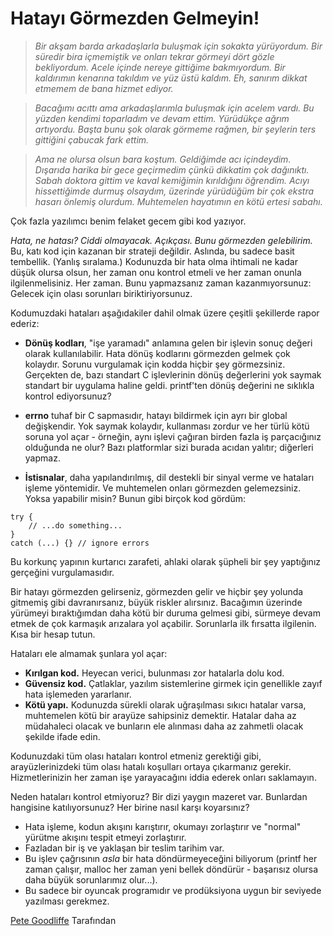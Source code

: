 # Hatayı Görmezden Gelmeyin!

> *Bir akşam barda arkadaşlarla buluşmak için sokakta yürüyordum. Bir süredir bira içmemiştik  ve onları tekrar görmeyi dört gözle bekliyordum. Acele içinde nereye gittiğime bakmıyordum. Bir kaldırımın kenarına takıldım ve yüz üstü kaldım. Eh, sanırım dikkat etmemem de bana hizmet ediyor.*

> *Bacağımı acıttı ama arkadaşlarımla buluşmak için acelem vardı. Bu yüzden kendimi toparladım ve devam ettim. Yürüdükçe ağrım artıyordu. Başta bunu şok olarak görmeme rağmen, bir şeylerin ters gittiğini çabucak fark ettim.*

> *Ama ne olursa olsun bara koştum. Geldiğimde acı içindeydim. Dışarıda harika bir gece geçirmedim çünkü dikkatim çok dağınıktı. Sabah doktora gittim ve kaval kemiğimin kırıldığını öğrendim. Acıyı hissettiğimde durmuş olsaydım, üzerinde yürüdüğüm bir çok ekstra hasarı önlemiş olurdum. Muhtemelen hayatımın en kötü ertesi sabahı.*

Çok fazla yazılımcı benim felaket gecem gibi kod yazıyor.

*Hata, ne hatası? Ciddi olmayacak. Açıkçası. Bunu görmezden gelebilirim.* Bu, katı kod için kazanan bir strateji değildir. Aslında, bu sadece basit tembellik. (Yanlış sıralama.) Kodunuzda bir hata olma ihtimali ne kadar düşük olursa olsun, her zaman onu kontrol etmeli ve her zaman onunla ilgilenmelisiniz. Her zaman. Bunu yapmazsanız zaman kazanmıyorsunuz: Gelecek için olası sorunları biriktiriyorsunuz.

Kodumuzdaki hataları aşağıdakiler dahil olmak üzere çeşitli şekillerde rapor ederiz:

- **Dönüş kodları**, "işe yaramadı" anlamına gelen bir işlevin sonuç değeri olarak kullanılabilir. Hata dönüş kodlarını görmezden gelmek çok kolaydır. Sorunu vurgulamak için kodda hiçbir şey görmezsiniz. Gerçekten de, bazı standart C işlevlerinin dönüş değerlerini yok saymak standart bir uygulama haline geldi. printf'ten dönüş değerini ne sıklıkla kontrol ediyorsunuz?

- **errno** tuhaf bir C sapmasıdır, hatayı bildirmek için ayrı bir global değişkendir. Yok saymak kolaydır, kullanması zordur ve her türlü kötü soruna yol açar - örneğin, aynı işlevi çağıran birden fazla iş parçacığınız olduğunda ne olur? Bazı platformlar sizi burada acıdan yalıtır; diğerleri yapmaz.

- **İstisnalar**, daha yapılandırılmış, dil destekli bir sinyal verme ve hataları işleme yöntemidir. Ve muhtemelen onları görmezden gelemezsiniz. Yoksa yapabilir misin? Bunun gibi birçok kod gördüm:

```
try {
    // ...do something...
}
catch (...) {} // ignore errors
```

Bu korkunç yapının kurtarıcı zarafeti, ahlaki olarak şüpheli bir şey yaptığınız gerçeğini vurgulamasıdır.

Bir hatayı görmezden gelirseniz, görmezden gelir ve hiçbir şey yolunda gitmemiş gibi davranırsanız, büyük riskler alırsınız. Bacağımın üzerinde yürümeyi bıraktığımdan daha kötü bir duruma gelmesi gibi, sürmeye devam etmek de çok karmaşık arızalara yol açabilir. Sorunlarla ilk fırsatta ilgilenin. Kısa bir hesap tutun.

Hataları ele almamak şunlara yol açar:

- **Kırılgan kod.** Heyecan verici, bulunması zor hatalarla dolu kod.
- **Güvensiz kod.** Çatlaklar, yazılım sistemlerine girmek için genellikle zayıf hata işlemeden yararlanır.
- **Kötü yapı.** Kodunuzda sürekli olarak uğraşılması sıkıcı hatalar varsa, muhtemelen kötü bir arayüze sahipsiniz demektir. Hatalar daha az müdahaleci olacak ve bunların ele alınması daha az zahmetli olacak şekilde ifade edin.

Kodunuzdaki tüm olası hataları kontrol etmeniz gerektiği gibi, arayüzlerinizdeki tüm olası hatalı koşulları ortaya çıkarmanız gerekir. Hizmetlerinizin her zaman işe yarayacağını iddia ederek onları saklamayın.

Neden hataları kontrol etmiyoruz? Bir dizi yaygın mazeret var. Bunlardan hangisine katılıyorsunuz? Her birine nasıl karşı koyarsınız?

- Hata işleme, kodun akışını karıştırır, okumayı zorlaştırır ve "normal" yürütme akışını tespit etmeyi zorlaştırır.
- Fazladan bir iş ve yaklaşan bir teslim tarihim var.
- Bu işlev çağrısının *asla* bir hata döndürmeyeceğini biliyorum (printf her zaman çalışır, malloc her zaman yeni bellek döndürür - başarısız olursa daha büyük sorunlarımız olur...).
- Bu sadece bir oyuncak programıdır ve prodüksiyona uygun bir seviyede yazılması gerekmez.

[Pete Goodliffe](http://programmer.97things.oreilly.com/wiki/index.php/Pete_Goodliffe) Tarafından